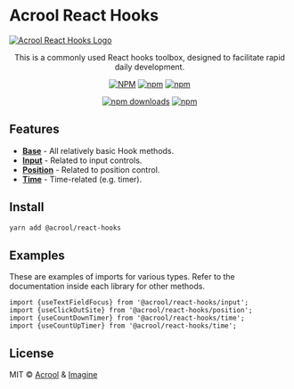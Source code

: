 # Acrool React Hooks

<a href="https://acrool-react-hooks.pages.dev/" title="Acrool React Hooks - This is a toast message function for React development notifications">
    <img src="https://raw.githubusercontent.com/acrool/acrool-react-hooks/main/example/public/og.webp" alt="Acrool React Hooks Logo"/>
</a>

<p align="center">
    This is a commonly used React hooks toolbox, designed to facilitate rapid daily development.
</p>

<div align="center">

[![NPM](https://img.shields.io/npm/v/@acrool/react-hooks.svg?style=for-the-badge)](https://www.npmjs.com/package/@acrool/react-hooks)
[![npm](https://img.shields.io/bundlejs/size/@acrool/react-hooks?style=for-the-badge)](https://github.com/acrool/@acrool/react-hooks/blob/main/LICENSE)
[![npm](https://img.shields.io/npm/l/@acrool/react-hooks?style=for-the-badge)](https://github.com/acrool/react-hooks/blob/main/LICENSE)

[![npm downloads](https://img.shields.io/npm/dm/@acrool/react-hooks.svg?style=for-the-badge)](https://www.npmjs.com/package/@acrool/react-hooks)
[![npm](https://img.shields.io/npm/dt/@acrool/react-hooks.svg?style=for-the-badge)](https://www.npmjs.com/package/@acrool/react-hooks)

</div>


## Features

- **[Base](/src/base)** - All relatively basic Hook methods.
- **[Input](/src/input)** - Related to input controls.
- **[Position](/src/position)** - Related to position control.
- **[Time](/src/time)** - Time-related (e.g. timer).


## Install

```bash
yarn add @acrool/react-hooks
```

## Examples

These are examples of imports for various types. Refer to the documentation inside each library for other methods.

```tsx
import {useTextFieldFocus} from '@acrool/react-hooks/input';
import {useClickOutSite} from '@acrool/react-hooks/position';
import {useCountDownTimer} from '@acrool/react-hooks/time';
import {useCountUpTimer} from '@acrool/react-hooks/time';

```

## License

MIT © [Acrool](https://github.com/acrool) & [Imagine](https://github.com/imagine10255)
